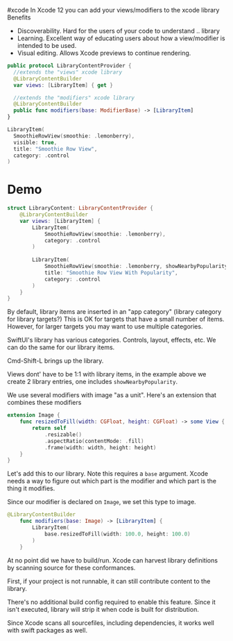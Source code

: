 #xcode
In Xcode 12 you can add your views/modifiers to the xcode library
Benefits
* Discoverability.  Hard for the users of your code to understand .. library
* Learning.  Excellent way of educating users about how a view/modifier is intended to be used.
* Visual editing.  Allows Xcode previews to continue rendering.


```swift
public protocol LibraryContentProvider {
  //extends the "views" xcode library
  @LibraryContentBuilder
  var views: [LibraryItem] { get }

  //extends the "modifiers" xcode library
  @LibraryContentBuilder
  public func modifiers(base: ModifierBase) -> [LibraryItem]
}
```

```swift
LibraryItem(
  SmoothieRowView(smoothie: .lemonberry),
  visible: true,
  title: "Smoothie Row View",
  category: .control
)
```

# Demo
```swift
struct LibraryContent: LibraryContentProvider {
    @LibraryContentBuilder
    var views: [LibraryItem] {
        LibraryItem(
            SmoothieRowView(smoothie: .lemonberry),
            category: .control
        )
        
        LibraryItem(
            SmoothieRowView(smoothie: .lemonberry, showNearbyPopularity: true),
            title: "Smoothie Row View With Popularity",
            category: .control
        )
    }
}
```

By default, library items are inserted in an "app category" (library category for library targets?)  This is OK for targets that have a small number of items.  However, for larger targets you may want to use multiple categories.

SwiftUI's library has various categories.  Controls, layout, effects, etc.  We can do the same for our library items.

Cmd-Shift-L brings up the library.

Views dont' have to be 1:1 with library items, in the example above we create 2 library entries, one includes `showNearbyPopularity`.

We use several modifiers with image "as a unit".  Here's an extension that combines these modifiers

```swift
extension Image {
    func resizedToFill(width: CGFloat, height: CGFloat) -> some View {
        return self
            .resizable()
            .aspectRatio(contentMode: .fill)
            .frame(width: width, height: height)
    }
}
```

Let's add this to our library.  Note this requires a `base` argument.  Xcode needs a way to figure out which part is the modifier and which part is the thing it modifies.

Since our modifier is declared on `Image`, we set this type to image.

```swift
@LibraryContentBuilder
    func modifiers(base: Image) -> [LibraryItem] {
        LibraryItem(
            base.resizedToFill(width: 100.0, height: 100.0)
        )
    }
```

At no point did we have to build/run.  Xcode can harvest library definitions by scanning source for these conformances.

First, if your project is not runnable, it can still contribute content to the library.

There's no additional build config required to enable this feature.  Since it isn't executed, library will strip it when code is built for distribution.

Since Xcode scans all sourcefiles, including dependencies, it works well with swift packages as well.


